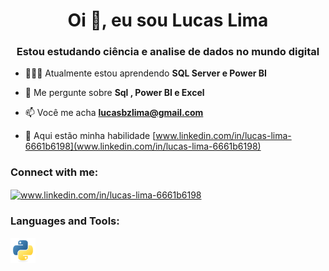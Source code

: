 <h1 align="center">Oi 👋, eu sou Lucas Lima</h1>
<h3 align="center">Estou estudando ciência e analise de dados no mundo digital</h3>

- 🕵🏻‍♂️ Atualmente estou aprendendo **SQL Server e Power BI**

- 💬 Me pergunte sobre **Sql , Power BI e Excel**

- 📫 Você me acha **lucasbzlima@gmail.com**

- 📄 Aqui estão minha habilidade [www.linkedin.com/in/lucas-lima-6661b6198](www.linkedin.com/in/lucas-lima-6661b6198)

<h3 align="left">Connect with me:</h3>
<p align="left">
<a href="https://linkedin.com/in/www.linkedin.com/in/lucas-lima-6661b6198" target="blank"><img align="center" src="https://raw.githubusercontent.com/rahuldkjain/github-profile-readme-generator/master/src/images/icons/Social/linked-in-alt.svg" alt="www.linkedin.com/in/lucas-lima-6661b6198" height="30" width="40" /></a>
</p>

<h3 align="left">Languages and Tools:</h3>
<p align="left"> <a href="https://www.python.org" target="_blank" rel="noreferrer"> <img src="https://raw.githubusercontent.com/devicons/devicon/master/icons/python/python-original.svg" alt="python" width="40" height="40"/> </a> </p>

